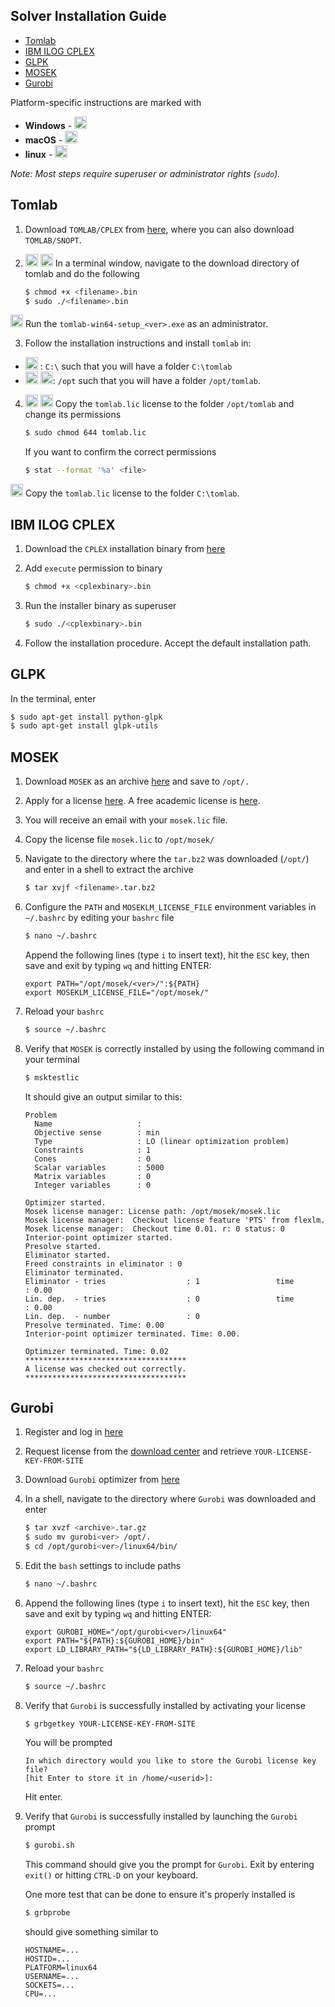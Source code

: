 Solver Installation Guide
---------------------------------
<!-- TOC -->

- [Tomlab](#tomlab)
- [IBM ILOG CPLEX](#ibm-ilog-cplex)
- [GLPK](#glpk)
- [MOSEK](#mosek)
- [Gurobi](#gurobi)

<!-- /TOC -->
Platform-specific instructions are marked with
- **Windows** - <img src="https://winblogs.azureedge.net/win/2016/12/cropped-cropped-Windows-logo1-192x192.png" height="20px">
- **macOS** - <img src="http://geeknrush.fr/wp-content/uploads/2015/10/Apple-Logo-Black.png" height="20px">
- **linux** - <img src="https://upload.wikimedia.org/wikipedia/commons/thumb/3/35/Tux.svg/652px-Tux.svg.png" height="20px">

*Note: Most steps require superuser or administrator rights (`sudo`).*

## Tomlab

1) Download `TOMLAB/CPLEX` from [here](http://tomopt.com/scripts/register.php), where you can also download `TOMLAB/SNOPT`.

2)  <img src="http://geeknrush.fr/wp-content/uploads/2015/10/Apple-Logo-Black.png" height="20px">  <img src="https://upload.wikimedia.org/wikipedia/commons/thumb/3/35/Tux.svg/652px-Tux.svg.png" height="20px"> In a terminal window, navigate to the download directory of tomlab and do the following
    ````bash
    $ chmod +x <filename>.bin
    $ sudo ./<filename>.bin
    ````
<img src="https://winblogs.azureedge.net/win/2016/12/cropped-cropped-Windows-logo1-192x192.png" height="20px"> Run the `tomlab-win64-setup_<ver>.exe` as an administrator.

3) Follow the installation instructions and install `tomlab` in:
- <img src="https://winblogs.azureedge.net/win/2016/12/cropped-cropped-Windows-logo1-192x192.png" height="20px"> : `C:\` such that you will have a folder `C:\tomlab`
- <img src="http://geeknrush.fr/wp-content/uploads/2015/10/Apple-Logo-Black.png" height="20px">  <img src="https://upload.wikimedia.org/wikipedia/commons/thumb/3/35/Tux.svg/652px-Tux.svg.png" height="20px">: `/opt` such that you will have a folder `/opt/tomlab`.

4) <img src="http://geeknrush.fr/wp-content/uploads/2015/10/Apple-Logo-Black.png" height="20px">  <img src="https://upload.wikimedia.org/wikipedia/commons/thumb/3/35/Tux.svg/652px-Tux.svg.png" height="20px"> Copy the `tomlab.lic` license to the folder `/opt/tomlab` and change its permissions

    ````bash
    $ sudo chmod 644 tomlab.lic
    ````

    If you want to confirm the correct permissions
    ````bash
    $ stat --format '%a' <file>
    ````
<img src="https://winblogs.azureedge.net/win/2016/12/cropped-cropped-Windows-logo1-192x192.png" height="20px"> Copy the `tomlab.lic` license to the folder `C:\tomlab`.

## IBM ILOG CPLEX

1) Download the `CPLEX` installation binary from [here](https://www-01.ibm.com/software/websphere/products/optimization/cplex-studio-community-edition/)

2) Add `execute` permission to binary

    ````bash
    $ chmod +x <cplexbinary>.bin
    ````

3) Run the installer binary as superuser

    ````bash
    $ sudo ./<cplexbinary>.bin
    ````

4) Follow the installation procedure. Accept the default installation path.

## GLPK

In the terminal, enter
````bash
$ sudo apt-get install python-glpk
$ sudo apt-get install glpk-utils
````

## MOSEK

1) Download `MOSEK` as an archive [here](https://mosek.com/resources/downloads) and save to `/opt/.`

2) Apply for a license [here](https://mosek.com/resources/trial-license). A free academic license is [here](https://license.mosek.com/academic/).

3) You will receive an email with your `mosek.lic` file.

4) Copy the license file `mosek.lic` to `/opt/mosek/`

5) Navigate to the directory where the `tar.bz2` was downloaded (`/opt/`) and enter in a shell to extract the archive

    ````bash
    $ tar xvjf <filename>.tar.bz2
    ````

6) Configure the `PATH` and `MOSEKLM_LICENSE_FILE` environment variables in `~/.bashrc` by editing your `bashrc` file

    ````bash
    $ nano ~/.bashrc
    ````
    Append the following lines (type `i` to insert text), hit the `ESC` key, then save and exit by typing `wq` and hitting ENTER:

    ````
    export PATH="/opt/mosek/<ver>/":${PATH}
    export MOSEKLM_LICENSE_FILE="/opt/mosek/"
    ````

7) Reload your `bashrc`

    ````bash
    $ source ~/.bashrc
    ````

8) Verify that `MOSEK` is correctly installed by using the following command in your terminal

    ````sh
    $ msktestlic
    ````

    It should give an output similar to this:
    ````
    Problem
      Name                   :
      Objective sense        : min
      Type                   : LO (linear optimization problem)
      Constraints            : 1
      Cones                  : 0
      Scalar variables       : 5000
      Matrix variables       : 0
      Integer variables      : 0

    Optimizer started.
    Mosek license manager: License path: /opt/mosek/mosek.lic
    Mosek license manager:  Checkout license feature 'PTS' from flexlm.
    Mosek license manager:  Checkout time 0.01. r: 0 status: 0
    Interior-point optimizer started.
    Presolve started.
    Eliminator started.
    Freed constraints in eliminator : 0
    Eliminator terminated.
    Eliminator - tries                  : 1                 time                   : 0.00
    Lin. dep.  - tries                  : 0                 time                   : 0.00
    Lin. dep.  - number                 : 0
    Presolve terminated. Time: 0.00
    Interior-point optimizer terminated. Time: 0.00.

    Optimizer terminated. Time: 0.02
    ************************************
    A license was checked out correctly.
    ************************************
    ````


## Gurobi

1) Register and log in [here](http://www.gurobi.com/)

2) Request license from the [download center](http://www.gurobi.com/downloads/download-center) and retrieve `YOUR-LICENSE-KEY-FROM-SITE`

3) Download `Gurobi` optimizer from [here](http://www.gurobi.com/downloads/gurobi-optimizer)

4) In a shell, navigate to the directory where `Gurobi` was downloaded and enter

    ````bash
    $ tar xvzf <archive>.tar.gz
    $ sudo mv gurobi<ver> /opt/.
    $ cd /opt/gurobi<ver>/linux64/bin/
    ````

5) Edit the `bash` settings to include paths

    ````bash
    $ nano ~/.bashrc
    ````

6) Append the following lines (type `i` to insert text), hit the `ESC` key, then save and exit by typing `wq` and hitting ENTER:

    ````
    export GUROBI_HOME="/opt/gurobi<ver>/linux64"
    export PATH="${PATH}:${GUROBI_HOME}/bin"
    export LD_LIBRARY_PATH="${LD_LIBRARY_PATH}:${GUROBI_HOME}/lib"
    ````

7) Reload your `bashrc`

    ````bash
    $ source ~/.bashrc
    ````

8) Verify that `Gurobi` is successfully installed by activating your license

    ````
    $ grbgetkey YOUR-LICENSE-KEY-FROM-SITE
    ````

    You will be prompted
    ````
    In which directory would you like to store the Gurobi license key file?
    [hit Enter to store it in /home/<userid>]:
    ````
    Hit enter.

9) Verify that `Gurobi` is successfully installed by launching the `Gurobi` prompt

    ````bash
    $ gurobi.sh
    ````
    This command should give you the prompt for `Gurobi`. Exit by entering `exit()` or hitting `CTRL-D` on your keyboard.

    One more test that can be done to ensure it's properly installed is
    ````bash
    $ grbprobe
    ````

    should give something similar to
    ````
    HOSTNAME=...
    HOSTID=...
    PLATFORM=linux64
    USERNAME=...
    SOCKETS=...
    CPU=...
    ````
